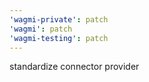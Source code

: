 ```yaml
---
'wagmi-private': patch
'wagmi': patch
'wagmi-testing': patch
---
```


standardize connector provider
